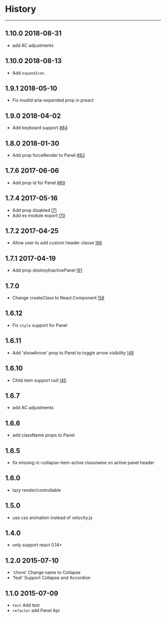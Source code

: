 # History
----

## 1.10.0 2018-08-31

- add AC adjustments

## 1.10.0 2018-08-13

- Add `expandIcon`.

## 1.9.1 2018-05-10

- Fix invalid aria-expanded prop in preact

## 1.9.0 2018-04-02

- Add keyboard support [#84](https://github.com/react-component/collapse/pull/84)

## 1.8.0 2018-01-30

- Add prop forceRender to Panel [#82](https://github.com/react-component/collapse/pull/82)

## 1.7.6 2017-06-06

- Add prop id for Panel [#69](https://github.com/react-component/collapse/issues/69)

## 1.7.4 2017-05-16

- Add prop disabled [!71](https://github.com/react-component/collapse/pull/71)
- Add es module export [!70](https://github.com/react-component/collapse/pull/70)

## 1.7.2 2017-04-25

- Allow user to add custom header classe [!66](https://github.com/react-component/collapse/pull/66)

## 1.7.1 2017-04-19

- Add prop destroyInactivePanel [!61](https://github.com/react-component/collapse/pull/61)

## 1.7.0

- Change createClass to React.Component [!58](https://github.com/react-component/collapse/pull/58)

## 1.6.12

- Fix `style` support for Panel

## 1.6.11

- Add 'showArrow' prop to Panel to toggle arrow visibility [!48](https://github.com/react-component/collapse/pull/48)

## 1.6.10

- Child item support null [!45](https://github.com/react-component/collapse/pull/45)

## 1.6.7

- add AC adjustments

## 1.6.6

- add className props to Panel

## 1.6.5

- fix missing rc-collapse-item-active classname on active panel header

## 1.6.0

- lazy render/controllable

## 1.5.0

- use css animation instead of velocity.js

## 1.4.0

- only support react 0.14+

## 1.2.0 2015-07-10

- 'chore' Change name to Collapse
- 'feat' Support Collapse and Accordion

## 1.1.0 2015-07-09

- `test` Add test
- `refactor` add Panel Api
